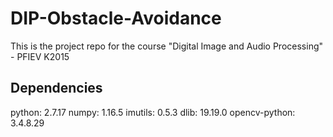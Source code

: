 # DIP-Obstacle-Avoidance
This is the project repo for the course "Digital Image and Audio Processing" - PFIEV K2015

## Dependencies

python: 2.7.17
numpy: 1.16.5
imutils: 0.5.3
dlib: 19.19.0
opencv-python: 3.4.8.29


